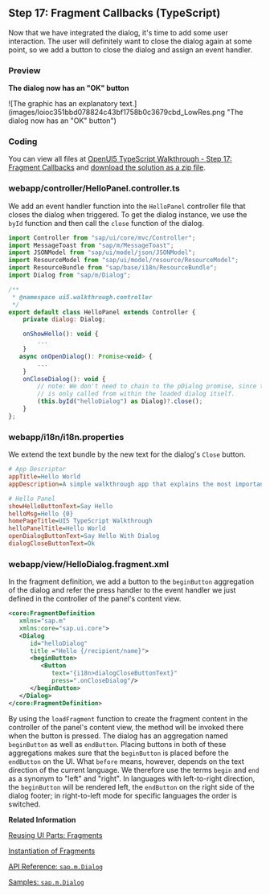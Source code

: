 <!-- loiof030afccc30f461c9660724561cb7264 -->

## Step 17: Fragment Callbacks \(TypeScript\)

Now that we have integrated the dialog, it's time to add some user interaction. The user will definitely want to close the dialog again at some point, so we add a button to close the dialog and assign an event handler.



### Preview

  
  
**The dialog now has an "OK" button**

![The graphic has an explanatory text.](images/loioc351bbd078824c43bf1758b0c3679cbd_LowRes.png "The dialog now has an "OK" button")



<a name="loiof030afccc30f461c9660724561cb7264__section_mt1_5fk_syb"/>

### Coding

You can view all files at [OpenUI5 TypeScript Walkthrough - Step 17: Fragment Callbacks](https://github.com/sap-samples/ui5-typescript-walkthrough/tree/main/steps/17) and [download the solution as a zip file](https://sap-samples.github.io/ui5-typescript-walkthrough/ui5-typescript-walkthrough-step-17.zip).



<a name="loiof030afccc30f461c9660724561cb7264__section_nt1_5fk_syb"/>

### webapp/controller/HelloPanel.controller.ts

We add an event handler function into the `HelloPanel` controller file that closes the dialog when triggered. To get the dialog instance, we use the `byId` function and then call the `close` function of the dialog.

```js
import Controller from "sap/ui/core/mvc/Controller";
import MessageToast from "sap/m/MessageToast";
import JSONModel from "sap/ui/model/json/JSONModel";
import ResourceModel from "sap/ui/model/resource/ResourceModel";
import ResourceBundle from "sap/base/i18n/ResourceBundle";
import Dialog from "sap/m/Dialog";

/**
 * @namespace ui5.walkthrough.controller
 */
export default class HelloPanel extends Controller {
    private dialog: Dialog;

    onShowHello(): void {
        ...
    }
   async onOpenDialog(): Promise<void> {
        ...
    }
    onCloseDialog(): void {
        // note: We don't need to chain to the pDialog promise, since this event-handler
        // is only called from within the loaded dialog itself.
        (this.byId("helloDialog") as Dialog)?.close();
    }        
};
```



<a name="loiof030afccc30f461c9660724561cb7264__section_d5m_ypr_r2b"/>

### webapp/i18n/i18n.properties

We extend the text bundle by the new text for the dialog's `Close` button.

```ini
# App Descriptor
appTitle=Hello World
appDescription=A simple walkthrough app that explains the most important concepts of OpenUI5

# Hello Panel
showHelloButtonText=Say Hello
helloMsg=Hello {0}
homePageTitle=UI5 TypeScript Walkthrough
helloPanelTitle=Hello World
openDialogButtonText=Say Hello With Dialog
dialogCloseButtonText=Ok
```



### webapp/view/HelloDialog.fragment.xml

In the fragment definition, we add a button to the `beginButton` aggregation of the dialog and refer the press handler to the event handler we just defined in the controller of the panel's content view.

```xml
<core:FragmentDefinition
   xmlns="sap.m"
   xmlns:core="sap.ui.core">
   <Dialog
      id="helloDialog"
      title ="Hello {/recipient/name}">
      <beginButton>
         <Button
            text="{i18n>dialogCloseButtonText}"
            press=".onCloseDialog"/>
      </beginButton>
   </Dialog>
</core:FragmentDefinition>
```

By using the `loadFragment` function to create the fragment content in the controller of the panel's content view, the method will be invoked there when the button is pressed. The dialog has an aggregation named `beginButton` as well as `endButton`. Placing buttons in both of these aggregations makes sure that the `beginButton` is placed before the `endButton` on the UI. What `before` means, however, depends on the text direction of the current language. We therefore use the terms `begin` and `end` as a synonym to "left" and "right". In languages with left-to-right direction, the `beginButton` will be rendered left, the `endButton` on the right side of the dialog footer; in right-to-left mode for specific languages the order is switched.

**Related Information**  


[Reusing UI Parts: Fragments](../04_Essentials/reusing-ui-parts-fragments-36a5b13.md "Fragments are light-weight UI parts (UI sub-trees) which can be reused, defined similar to views, but do not have any controller or other behavior code involved.")

[Instantiation of Fragments](../04_Essentials/instantiation-of-fragments-04129b2.md "OpenUI5 provides two options to instantiate a fragment: If it is instantiated inside a controller extending sap.ui.core.mvc.Controller, the loadFragment() function is the way to go. However, if it is instantiated in a non-controller artefact, the generic function sap.ui.core.Fragment.load() can be used.")

[API Reference: `sap.m.Dialog`](https://ui5.sap.com/#/api/sap.m.Dialog)

[Samples: `sap.m.Dialog`](https://ui5.sap.com/#/entity/sap.m.Dialog)

